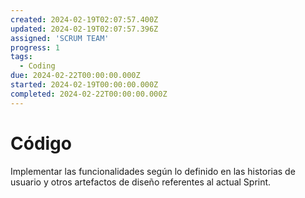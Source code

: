 ```yaml
---
created: 2024-02-19T02:07:57.400Z
updated: 2024-02-19T02:07:57.396Z
assigned: 'SCRUM TEAM'
progress: 1
tags:
  - Coding
due: 2024-02-22T00:00:00.000Z
started: 2024-02-19T00:00:00.000Z
completed: 2024-02-22T00:00:00.000Z
---
```


# Código

Implementar las funcionalidades según lo definido en las historias de usuario y otros artefactos de diseño referentes al actual Sprint.
